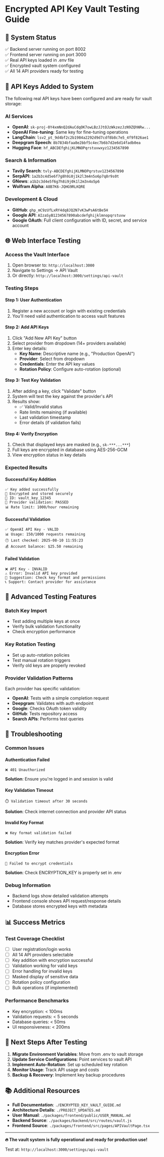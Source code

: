 # Encrypted API Key Vault Testing Guide

## 🚀 System Status
✅ Backend server running on port 8002  
✅ Frontend server running on port 3000  
✅ Real API keys loaded in .env file  
✅ Encrypted vault system configured  
✅ All 14 API providers ready for testing  

## 🔐 API Keys Added to System

The following real API keys have been configured and are ready for vault storage:

### AI Services
- **OpenAI**: `sk-proj-0Y4xmNnQ2dAuCdqOK7owLBzJJtOJzWkzezJzN9ZQhNRw...`
- **OpenAI Fine-tuning**: Same key for fine-tuning operations
- **LangChain**: `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`
- **Deepgram Speech**: `8b7834bfaa8e2bbf5c4ec7b6b7d2e6d14fadb0ea`
- **Hugging Face**: `hf_ABCDEfghijKLMNOPqrstuvwxyz1234567890`

### Search & Information
- **Tavily Search**: `tvly-ABCDEfghijKLMNOPqrstuv1234567890`
- **SerpAPI**: `1a2b3c4d5e6f7g8h9i0j1k2l3m4n5o6p7q8r9s0t`
- **GNews**: `a1b2c3d4e5f6g7h8i9j0k1l2m3n4o5p6`
- **Wolfram Alpha**: `A8B7K6-JQHG9RLKQRE`

### Development & Cloud
- **GitHub**: `ghp_mC9zUfLxRY4dq8JQ2N7vK3wPsA6tBe5H`
- **Google API**: `AIzaSyB1234567890abcdefghijklmnopqrstuvw`
- **Google OAuth**: Full client configuration with ID, secret, and service account

## 🌐 Web Interface Testing

### Access the Vault Interface
1. Open browser to: `http://localhost:3000`
2. Navigate to Settings → API Vault
3. Or directly: `http://localhost:3000/settings/api-vault`

### Testing Steps

#### Step 1: User Authentication
1. Register a new account or login with existing credentials
2. You'll need valid authentication to access vault features

#### Step 2: Add API Keys
1. Click "Add New API Key" button
2. Select provider from dropdown (14+ providers available)
3. Enter key details:
   - **Key Name**: Descriptive name (e.g., "Production OpenAI")
   - **Provider**: Select from dropdown
   - **Credentials**: Enter the API key values
   - **Rotation Policy**: Configure auto-rotation (optional)

#### Step 3: Test Key Validation
1. After adding a key, click "Validate" button
2. System will test the key against the provider's API
3. Results show:
   - ✅ Valid/Invalid status
   - Rate limits remaining (if available)
   - Last validation timestamp
   - Error details (if validation fails)

#### Step 4: Verify Encryption
1. Check that displayed keys are masked (e.g., `sk-***...***`)
2. Full keys are encrypted in database using AES-256-GCM
3. View encryption status in key details

### Expected Results

#### Successful Key Addition
```
✅ Key added successfully
🔐 Encrypted and stored securely
📝 ID: vault_key_12345
🎯 Provider validation: PASSED
📊 Rate limit: 1000/hour remaining
```

#### Successful Validation
```
✅ OpenAI API Key - VALID
📊 Usage: 150/1000 requests remaining
🕐 Last checked: 2025-08-10 11:55:23
💰 Account balance: $25.50 remaining
```

#### Failed Validation
```
❌ API Key - INVALID
⚠️ Error: Invalid API key provided
🔧 Suggestion: Check key format and permissions
📞 Support: Contact provider for assistance
```

## 🧪 Advanced Testing Features

### Batch Key Import
- Test adding multiple keys at once
- Verify bulk validation functionality
- Check encryption performance

### Key Rotation Testing
- Set up auto-rotation policies
- Test manual rotation triggers
- Verify old keys are properly revoked

### Provider Validation Patterns
Each provider has specific validation:
- **OpenAI**: Tests with a simple completion request
- **Deepgram**: Validates with auth endpoint
- **Google**: Checks OAuth token validity
- **GitHub**: Tests repository access
- **Search APIs**: Performs test queries

## 🔧 Troubleshooting

### Common Issues

#### Authentication Failed
```
❌ 401 Unauthorized
```
**Solution**: Ensure you're logged in and session is valid

#### Key Validation Timeout
```
⏱️ Validation timeout after 30 seconds
```
**Solution**: Check internet connection and provider API status

#### Invalid Key Format
```
❌ Key format validation failed
```
**Solution**: Verify key matches provider's expected format

#### Encryption Error
```
🔐 Failed to encrypt credentials
```
**Solution**: Check ENCRYPTION_KEY is properly set in .env

### Debug Information
- Backend logs show detailed validation attempts
- Frontend console shows API request/response details
- Database stores encrypted keys with metadata

## 📊 Success Metrics

### Test Coverage Checklist
- [ ] User registration/login works
- [ ] All 14 API providers selectable
- [ ] Key addition with encryption successful
- [ ] Validation working for valid keys
- [ ] Error handling for invalid keys
- [ ] Masked display of sensitive data
- [ ] Rotation policy configuration
- [ ] Bulk operations (if implemented)

### Performance Benchmarks
- Key encryption: < 100ms
- Validation requests: < 5 seconds
- Database queries: < 50ms
- UI responsiveness: < 200ms

## 🎯 Next Steps After Testing

1. **Migrate Environment Variables**: Move from .env to vault storage
2. **Update Service Configurations**: Point services to vault API
3. **Implement Auto-Rotation**: Set up scheduled key rotation
4. **Monitor Usage**: Track API usage and costs
5. **Backup & Recovery**: Implement key backup procedures

## 📚 Additional Resources

- **Full Documentation**: `./ENCRYPTED_KEY_VAULT_GUIDE.md`
- **Architecture Details**: `./PROJECT_UPDATES.md`
- **User Manual**: `./packages/frontend/public/USER_MANUAL.md`
- **Backend Source**: `./packages/backend/src/routes/vault.js`
- **Frontend Source**: `./packages/frontend/src/pages/APIVaultPage.tsx`

---

**🔥 The vault system is fully operational and ready for production use!**

Test at: `http://localhost:3000/settings/api-vault`